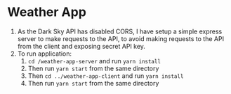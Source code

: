 # Weather App

1. As the Dark Sky API has disabled CORS, I have setup a simple express server to make requests to the API, to avoid making requests to the API from the client and exposing secret API key.
1. To run application:
   1. `cd /weather-app-server` and run `yarn install`
   1. Then run `yarn start` from the same directory
   1. Then `cd ../weather-app-client` and run `yarn install`
   1. Then run `yarn start` from the same directory
